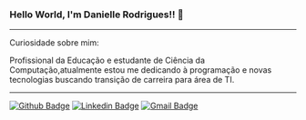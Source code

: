 
### Hello World, I'm Danielle Rodrigues!! :raising_hand:

***
Curiosidade sobre mim:

Profissional da Educação e estudante de Ciência da Computação,atualmente estou me dedicando à programação e novas tecnologias buscando transição de carreira para área de TI.

***


[![Github Badge](https://img.shields.io/badge/-Github-000?style=flat-square&logo=Github&logoColor=white&link=https://github.com/livibellyrds)](https://github.com/livibellyrds)
[![Linkedin Badge](https://img.shields.io/badge/-LinkedIn-blue?style=flat-square&logo=Linkedin&logoColor=white&link=https://www.linkedin.com/in/livibellyrds/)](https://www.linkedin.com/in/livibellyrds/)
[ ![Gmail Badge](https://img.shields.io/badge/Gmail-D14836?style=flat-square&logo=gmail&logoColor=white&link=mailto:livibellyrds@gmail.com)
](mailto:livibellyrds@gmail.com)
